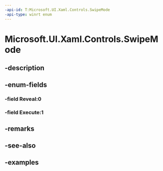 ```yaml
---
-api-id: T:Microsoft.UI.Xaml.Controls.SwipeMode
-api-type: winrt enum
---
```


<!-- Enumeration syntax.
public enum SwipeMode : int 
-->

# Microsoft.UI.Xaml.Controls.SwipeMode

## -description

## -enum-fields
### -field Reveal:0

### -field Execute:1

## -remarks

## -see-also

## -examples

